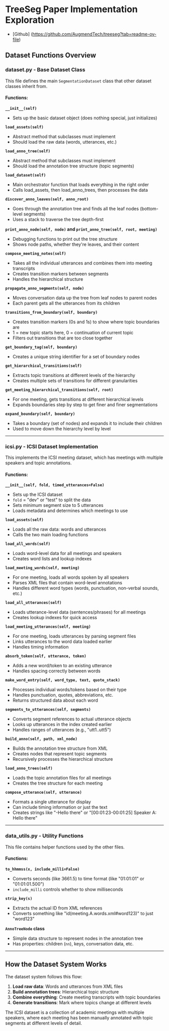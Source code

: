 # TreeSeg Paper Implementation Exploration
* [Github] (https://github.com/AugmendTech/treeseg?tab=readme-ov-file)

## Dataset Functions Overview

### dataset.py - Base Dataset Class
This file defines the main `SegmentationDataset` class that other dataset classes inherit from.

#### Functions:

**`__init__(self)`**
- Sets up the basic dataset object (does nothing special, just initializes)

**`load_assets(self)`**
- Abstract method that subclasses must implement
- Should load the raw data (words, utterances, etc.)

**`load_anno_tree(self)`**
- Abstract method that subclasses must implement  
- Should load the annotation tree structure (topic segments)

**`load_dataset(self)`**
- Main orchestrator function that loads everything in the right order
- Calls load_assets, then load_anno_trees, then processes the data

**`discover_anno_leaves(self, anno_root)`**
- Goes through the annotation tree and finds all the leaf nodes (bottom-level segments)
- Uses a stack to traverse the tree depth-first

**`print_anno_node(self, node)` and `print_anno_tree(self, root, meeting)`**
- Debugging functions to print out the tree structure
- Shows node paths, whether they're leaves, and their content

**`compose_meeting_notes(self)`**
- Takes all the individual utterances and combines them into meeting transcripts
- Creates transition markers between segments
- Handles the hierarchical structure

**`propagate_anno_segments(self, node)`**
- Moves conversation data up the tree from leaf nodes to parent nodes
- Each parent gets all the utterances from its children

**`transitions_from_boundary(self, boundary)`**
- Creates transition markers (0s and 1s) to show where topic boundaries are
- 1 = new topic starts here, 0 = continuation of current topic
- Filters out transitions that are too close together

**`get_boundary_tag(self, boundary)`**
- Creates a unique string identifier for a set of boundary nodes

**`get_hierarchical_transitions(self)`**
- Extracts topic transitions at different levels of the hierarchy
- Creates multiple sets of transitions for different granularities

**`get_meeting_hierarchical_transitions(self, root)`**
- For one meeting, gets transitions at different hierarchical levels
- Expands boundaries step by step to get finer and finer segmentations

**`expand_boundary(self, boundary)`**
- Takes a boundary (set of nodes) and expands it to include their children
- Used to move down the hierarchy level by level

---

### icsi.py - ICSI Dataset Implementation
This implements the ICSI meeting dataset, which has meetings with multiple speakers and topic annotations.

#### Functions:

**`__init__(self, fold, timed_utterances=False)`**
- Sets up the ICSI dataset
- `fold` = "dev" or "test" to split the data
- Sets minimum segment size to 5 utterances
- Loads metadata and determines which meetings to use

**`load_assets(self)`**
- Loads all the raw data: words and utterances
- Calls the two main loading functions

**`load_all_words(self)`**
- Loads word-level data for all meetings and speakers
- Creates word lists and lookup indexes

**`load_meeting_words(self, meeting)`**
- For one meeting, loads all words spoken by all speakers
- Parses XML files that contain word-level annotations
- Handles different word types (words, punctuation, non-verbal sounds, etc.)

**`load_all_utterances(self)`**
- Loads utterance-level data (sentences/phrases) for all meetings
- Creates lookup indexes for quick access

**`load_meeting_utterances(self, meeting)`**
- For one meeting, loads utterances by parsing segment files
- Links utterances to the word data loaded earlier
- Handles timing information

**`absorb_token(self, utterance, token)`**
- Adds a new word/token to an existing utterance
- Handles spacing correctly between words

**`make_word_entry(self, word_type, text, quote_stack)`**
- Processes individual words/tokens based on their type
- Handles punctuation, quotes, abbreviations, etc.
- Returns structured data about each word

**`segments_to_utterances(self, segments)`**
- Converts segment references to actual utterance objects
- Looks up utterances in the index created earlier
- Handles ranges of utterances (e.g., "utt1..utt5")

**`build_anno(self, path, xml_node)`**
- Builds the annotation tree structure from XML
- Creates nodes that represent topic segments
- Recursively processes the hierarchical structure

**`load_anno_trees(self)`**
- Loads the topic annotation files for all meetings
- Creates the tree structure for each meeting

**`compose_utterance(self, utterance)`**
- Formats a single utterance for display
- Can include timing information or just the text
- Creates strings like "-Hello there" or "[00:01:23-00:01:25] Speaker A: Hello there"

---

### data_utils.py - Utility Functions
This file contains helper functions used by the other files.

#### Functions:

**`to_hhmmss(x, include_milli=False)`**
- Converts seconds (like 3661.5) to time format (like "01:01:01" or "01:01:01.500")
- `include_milli` controls whether to show milliseconds

**`strip_key(s)`**
- Extracts the actual ID from XML references
- Converts something like "id(meeting.A.words.xml#word123)" to just "word123"

**`AnnoTreeNode` class**
- Simple data structure to represent nodes in the annotation tree
- Has properties: children (`nn`), keys, conversation data, etc.

---

## How the Dataset System Works

The dataset system follows this flow:
1. **Load raw data**: Words and utterances from XML files
2. **Build annotation trees**: Hierarchical topic structure 
3. **Combine everything**: Create meeting transcripts with topic boundaries
4. **Generate transitions**: Mark where topics change at different levels

The ICSI dataset is a collection of academic meetings with multiple speakers, where each meeting has been manually annotated with topic segments at different levels of detail.
